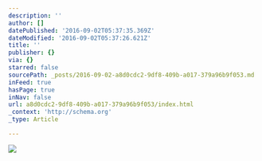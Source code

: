 ```yaml
---
description: ''
author: []
datePublished: '2016-09-02T05:37:35.369Z'
dateModified: '2016-09-02T05:37:26.621Z'
title: ''
publisher: {}
via: {}
starred: false
sourcePath: _posts/2016-09-02-a8d0cdc2-9df8-409b-a017-379a96b9f053.md
inFeed: true
hasPage: true
inNav: false
url: a8d0cdc2-9df8-409b-a017-379a96b9f053/index.html
_context: 'http://schema.org'
_type: Article

---
```

![](https://the-grid-user-content.s3-us-west-2.amazonaws.com/f0c7bc1b-d19d-4608-8098-0e96999ffb89.jpg)
